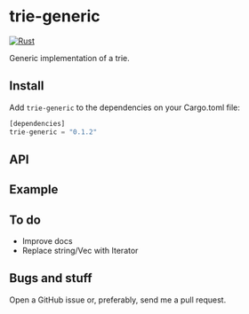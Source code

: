 # trie-generic

[![Rust](https://github.com/andrefs/trie-generic/actions/workflows/rust.yml/badge.svg)](https://github.com/andrefs/trie-generic/actions/workflows/rust.yml)

Generic implementation of a trie.

## Install

Add `trie-generic` to the dependencies on your Cargo.toml file:

```rust
[dependencies]
trie-generic = "0.1.2"
```

## API

## Example

## To do

- Improve docs
- Replace string/Vec<char> with Iterator

## Bugs and stuff

Open a GitHub issue or, preferably, send me a pull request.
